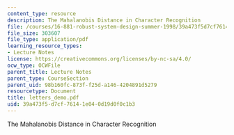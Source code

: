 ```yaml
---
content_type: resource
description: The Mahalanobis Distance in Character Recognition
file: /courses/16-881-robust-system-design-summer-1998/39a473f5d7cf76141e040d19d0f0c1b3_letters_demo.pdf
file_size: 303607
file_type: application/pdf
learning_resource_types:
- Lecture Notes
license: https://creativecommons.org/licenses/by-nc-sa/4.0/
ocw_type: OCWFile
parent_title: Lecture Notes
parent_type: CourseSection
parent_uid: 98b160fc-873f-f25d-a146-4204891d5279
resourcetype: Document
title: letters_demo.pdf
uid: 39a473f5-d7cf-7614-1e04-0d19d0f0c1b3
---
```

The Mahalanobis Distance in Character Recognition